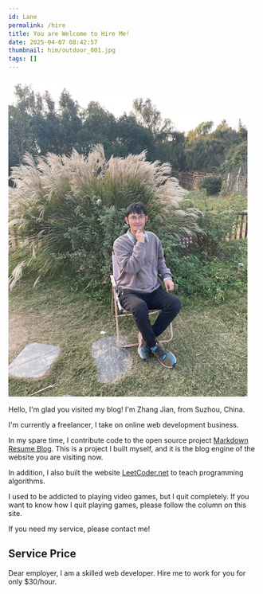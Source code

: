 ```yaml
---
id: Lane
permalink: /hire
title: You are Welcome to Hire Me! 
date: 2025-04-07 08:42:57
thumbnail: him/outdoor_001.jpg
tags: []
---
```


![](../images/him/outdoor_001.jpg)

Hello, I'm glad you visited my blog! I'm Zhang Jian, from Suzhou, China.

I'm currently a freelancer, I take on online web development business.

In my spare time, I contribute code to the open source project [Markdown Resume Blog](https://github.com/resumeblog/markdown-resume-blog).
This is a project I built myself, and it is the blog engine of the website you are visiting now.

In addition, I also built the website [LeetCoder.net](https://leetcoder.net) to teach programming algorithms.

I used to be addicted to playing video games, but I quit completely. If you want to know how I quit playing games, please follow the column on this site.

If you need my service, please contact me!

## Service Price

Dear employer, I am a skilled web developer. Hire me to work for you for only $30/hour.

